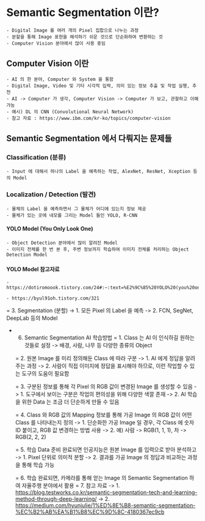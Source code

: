 # Semantic Segmentation 이란?

    - Digital Image 를 여러 개의 Pixel 집합으로 나누는 과정
    - 분할을 통해 Image 표현을 해석하기 쉬운 것으로 단순화하여 변환하는 것
    - Computer Vision 분야에서 많이 사용 중임

## Computer Vision 이란
	- AI 의 한 분야, Computer 와 System 을 통함
	- Digital Image, Video 및 기타 시각적 입력, 의미 있는 정보 추출 및 작업 실행, 추천
    - AI -> Computer 가 생각, Computer Vision -> Computer 가 보고, 관찰하고 이해 가능
  	- 예시) DL 의 CNN (Convolutional Neural Network)
  	- 참고 자료 : https://www.ibm.com/kr-ko/topics/computer-vision

## Semantic Segmentation 에서 다뤄지는 문제들

### Classification (분류)
    - Input 에 대해서 하나의 Label 을 예측하는 작업, AlexNet, ResNet, Xception 등의 Model

### Localization / Detection (발견)
    - 물체의 Label 을 예측하면서 그 물체가 어디에 있는지 정보 제공
    - 물체가 있는 곳에 네모를 그리는 Model 들인 YOLO, R-CNN

#### YOLO Model (You Only Look One)
    - Object Detection 분야에서 많이 알려진 Model
    - 이미지 전체를 한 번 본 후, 주변 정보까지 학습하여 이미지 전체를 처리하는 Object Detection Model

#### YOLO Model 참고자료
	- https://dotiromoook.tistory.com/24#:~:text=%E2%9C%85%20YOLO%20(you%20only%20look%20once)%20%ED%8A%B9%EC%A7%95&text=%EC%89%BD%EA%B2%8C%20%EB%A7%90%ED%95%B4%2C%20%EC%9D%B4%EC%A0%84%20%EC%9D%98%20R,%EB%A5%BC%20CNN%EC%97%90%20%ED%86%B5%EA%B3%BC%EC%8B%9C%ED%82%A8%EB%8B%A4.

	- https://byul91oh.tistory.com/321

  = 3. Segmentation (분할)
    -> 1. 모든 Pixel 의 Label 을 예측
    -> 2. FCN, SegNet, DeepLab 등의 Model

- 6. Semantic Segmentation AI 학습방법
  = 1. Class 는 AI 이 인식하길 원하는 것들로 설정
    -> 배경, 사람, 나무 등 다양한 종류의 Object

  = 2. 원본 Image 를 미리 정의해둔 Class 에 따라 구분
    -> 1. AI 에게 정답을 알려주는 과정
    -> 2. 사람이 직접 이미지에 정답을 표시해야 하므로, 이런 작업할 수 있는 도구의 도움이 필요함
 
  = 3. 구분된 정보를 통해 각 Pixel 의 RGB 값이 변경된 Image 를 생성할 수 있음
    -> 1. 도구에서 보이는 구분은 작업의 편의성을 위해 다양한 색깔 존재
    -> 2. AI 학습을 위한 Data 는 조금 더 단순하게 만들 수 있음

  = 4. Class 와 RGB 값의 Mapping 정보를 통해 가공 Image 의 RGB 값이 어떤 Class 를 나타내는지 정의
    -> 1. 단순화한 가공 Image 일 경우, 각 Class 에 숫자 ID 붙이고, RGB 값 변경하는 방법 사용
    -> 2. 예) 사람 -> RGB(1, 1, 1), 차 -> RGB(2, 2, 2)

  = 5. 학습 Data 준비 완료되면 인공지능은 원본 Image 를 입력으로 받아 분석하고
    -> 1. Pixel 단위로 의미적 분할
    -> 2. 결과를 가공 Image 의 정답과 비교하는 과정을 통해 학습 가능

  = 6. 학습 완료되면, 카메라를 통해 얻는 Image 의 Semantic Segmentation 하여 자율주행 분야에서 활용
  = 7. 참고 자료
    -> 1. https://blog.testworks.co.kr/semantic-segmentation-tech-and-learning-method-through-deep-learning/
    -> 2. https://medium.com/hyunjulie/1%ED%8E%B8-semantic-segmentation-%EC%B2%AB%EA%B1%B8%EC%9D%8C-4180367ec9cb
